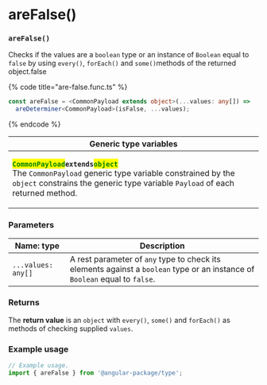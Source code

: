 # areFalse()

### `areFalse()`

Checks if the values are a `boolean` type or an instance of `Boolean` equal to `false` by using `every()`, `forEach()` and `some()`methods of the returned object.false

{% code title="are-false.func.ts" %}
```typescript
const areFalse = <CommonPayload extends object>(...values: any[]) =>
  areDeterminer<CommonPayload>(isFalse, ...values);
```
{% endcode %}

| Generic type variables                                                                                                                                                                                                                                                                                                                                                            |
| --------------------------------------------------------------------------------------------------------------------------------------------------------------------------------------------------------------------------------------------------------------------------------------------------------------------------------------------------------------------------------- |
| <p><mark style="color:green;"><strong><code>CommonPayload</code></strong></mark><strong><code>extends</code></strong><mark style="color:green;"><strong><code>object</code></strong></mark><br>The <code>CommonPayload</code> generic type variable constrained by the <code>object</code> constrains the generic type variable <code>Payload</code> of each returned method.</p> |

### Parameters

| Name: type         | Description                                                                                                                 |
| ------------------ | --------------------------------------------------------------------------------------------------------------------------- |
| `...values: any[]` | A rest parameter of `any` type to check its elements against a `boolean` type or an instance of `Boolean` equal to `false`. |

### Returns

The **return value** is an `object` with `every()`, `some()` and `forEach()` as methods of checking supplied `values`.

### Example usage

```typescript
// Example usage.
import { areFalse } from '@angular-package/type';


```

